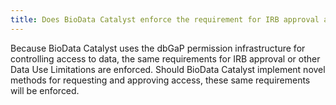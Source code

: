 ```yaml
---
title: Does BioData Catalyst enforce the requirement for IRB approval and other Data Use Limitatons?
---
```


Because BioData Catalyst uses the dbGaP permission infrastructure for controlling access to data, the same requirements for IRB approval or other Data Use Limitations are enforced. Should BioData Catalyst implement novel methods for requesting and approving access, these same requirements will be enforced.